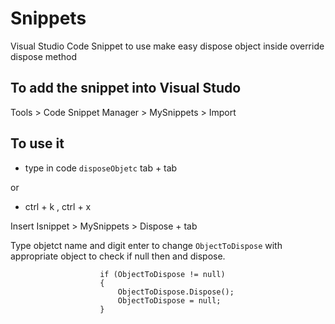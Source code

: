 # Snippets
Visual Studio Code Snippet to use make easy dispose object inside override dispose method


## To add the snippet into Visual Studo

Tools > Code Snippet Manager > MySnippets > Import

## To use it

- type in code ` disposeObjetc ` tab + tab

or

- ctrl + k , ctrl + x

Insert Isnippet > MySnippets > Dispose + tab 
  
Type objetct name and digit enter to change  ` ObjectToDispose ` with appropriate object to check if null then and dispose.
```
                    if (ObjectToDispose != null)
                    {
                        ObjectToDispose.Dispose();
                        ObjectToDispose = null;
                    } 
 ```
